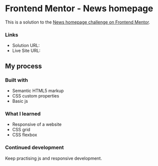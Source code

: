 # Frontend Mentor - News homepage

This is a solution to the [News homepage challenge on Frontend Mentor](https://www.frontendmentor.io/challenges/news-homepage-H6SWTa1MFl).

### Links

- Solution URL:
- Live Site URL:

## My process

### Built with

- Semantic HTML5 markup
- CSS custom properties
- Basic js

### What I learned

- Responsive of a website
- CSS grid
- CSS flexbox

### Continued development

Keep practising js and responsive development.
